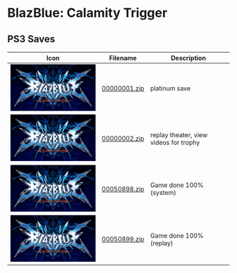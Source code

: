 # BlazBlue: Calamity Trigger

## PS3 Saves

| Icon | Filename | Description |
|------|----------|-------------|
| ![BlazBlue: Calamity Trigger](ICON0.PNG) | [00000001.zip](00000001.zip) | platinum save |
| ![BlazBlue: Calamity Trigger](ICON0.PNG) | [00000002.zip](00000002.zip) | replay theater, view videos for trophy |
| ![BlazBlue: Calamity Trigger](ICON0.PNG) | [00050898.zip](00050898.zip) | Game done 100% (system) |
| ![BlazBlue: Calamity Trigger](ICON0.PNG) | [00050899.zip](00050899.zip) | Game done 100% (replay) |
